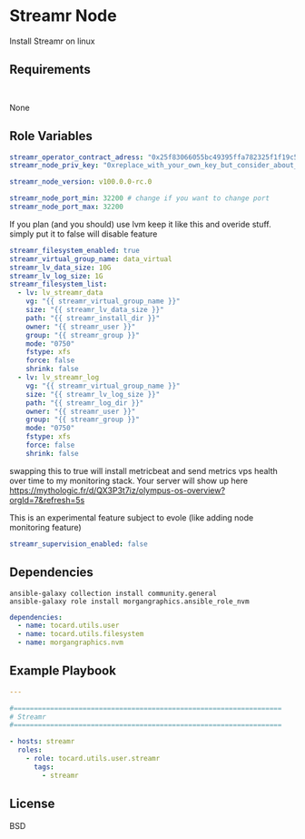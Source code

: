 Streamr Node
=========

Install Streamr on linux

Requirements
------------

```


```

None

Role Variables
--------------

```yaml
streamr_operator_contract_adress: "0x25f83066055bc49395ffa782325f1f19c59e1358"
streamr_node_priv_key: "0xreplace_with_your_own_key_but_consider_about_using_vault"

streamr_node_version: v100.0.0-rc.0

streamr_node_port_min: 32200 # change if you want to change port
streamr_node_port_max: 32200
```

If you plan (and you should) use lvm keep it like this and overide stuff. simply put it to false will disable feature
````yaml
streamr_filesystem_enabled: true
streamr_virtual_group_name: data_virtual
streamr_lv_data_size: 10G
streamr_lv_log_size: 1G
streamr_filesystem_list:
  - lv: lv_streamr_data
    vg: "{{ streamr_virtual_group_name }}"
    size: "{{ streamr_lv_data_size }}"
    path: "{{ streamr_install_dir }}"
    owner: "{{ streamr_user }}"
    group: "{{ streamr_group }}"
    mode: "0750"
    fstype: xfs
    force: false
    shrink: false
  - lv: lv_streamr_log
    vg: "{{ streamr_virtual_group_name }}"
    size: "{{ streamr_lv_log_size }}"
    path: "{{ streamr_log_dir }}"
    owner: "{{ streamr_user }}"
    group: "{{ streamr_group }}"
    mode: "0750"
    fstype: xfs
    force: false
    shrink: false

````

swapping this to true will install metricbeat and send metrics vps health over time to my monitoring stack.
Your server will show up here
https://mythologic.fr/d/QX3P3t7iz/olympus-os-overview?orgId=7&refresh=5s

This is an experimental feature subject to evole (like adding node monitoring feature)
````yaml
streamr_supervision_enabled: false

````

Dependencies
------------

````shell
ansible-galaxy collection install community.general
ansible-galaxy role install morgangraphics.ansible_role_nvm
````

```yml
dependencies:
  - name: tocard.utils.user
  - name: tocard.utils.filesystem
  - name: morgangraphics.nvm
```

Example Playbook
----------------

```yaml
---

#==================================================================
# Streamr
#==================================================================

- hosts: streamr
  roles:
    - role: tocard.utils.user.streamr
      tags:
        - streamr

```

License
-------

BSD

